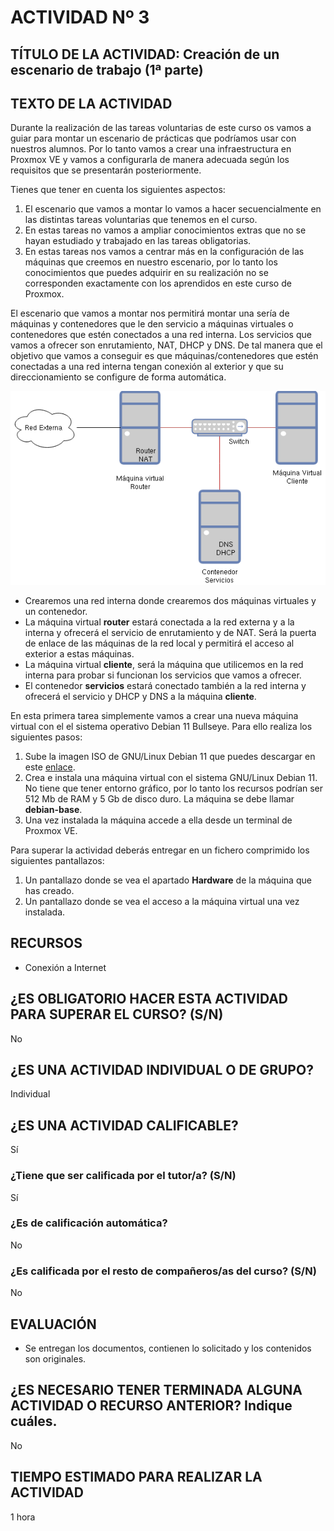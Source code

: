 # ACTIVIDAD Nº 3

## TÍTULO DE LA ACTIVIDAD: Creación de un escenario de trabajo (1ª parte)

## TEXTO DE LA ACTIVIDAD

Durante la realización de las tareas voluntarias de este curso os vamos a guiar para montar un escenario de prácticas que podríamos usar con nuestros alumnos. Por lo tanto vamos a crear una infraestructura en Proxmox VE y vamos a configurarla de manera adecuada según los requisitos que se presentarán posteriormente.

Tienes que tener en cuenta los siguientes aspectos:

1. El escenario que vamos a montar lo vamos a hacer secuencialmente en las distintas tareas voluntarias que tenemos en el curso.
2. En estas tareas no vamos a ampliar conocimientos extras que no se hayan estudiado y trabajado en las tareas obligatorias.
3. En estas tareas nos vamos a centrar más en la configuración de las máquinas que creemos en nuestro escenario, por lo tanto los conocimientos que puedes adquirir en su realización no se corresponden exactamente con los aprendidos en este curso de Proxmox.

El escenario que vamos a montar nos permitirá montar una sería de máquinas y contenedores que le den servicio a máquinas virtuales o contenedores que estén conectados a una red interna. Los servicios que vamos a ofrecer son enrutamiento, NAT, DHCP y DNS. De tal manera que el objetivo que vamos a conseguir es que máquinas/contenedores que estén conectadas a una red interna tengan conexión al exterior y que su direccionamiento se configure de forma automática.

![escenario](img/escenario_tareas_voluntarias.drawio.png)

* Crearemos una red interna donde crearemos dos máquinas virtuales y un contenedor.
* La máquina virtual **router** estará conectada a la red externa y a la interna y ofrecerá el servicio de enrutamiento y de NAT. Será la puerta de enlace de las máquinas de la red local y permitirá el acceso al exterior a estas máquinas.
* La máquina virtual **cliente**, será la máquina que utilicemos en la red interna para probar si funcionan los servicios que vamos a ofrecer.
* El contenedor **servicios** estará conectado también a la red interna y ofrecerá el servicio y DHCP y DNS a la máquina **cliente**.

En esta primera tarea simplemente vamos a crear una nueva máquina virtual con el el sistema operativo Debian 11 Bullseye. Para ello realiza los siguientes pasos:

1. Sube la imagen ISO de GNU/Linux Debian 11 que puedes descargar en este [enlace](https://cdimage.debian.org/debian-cd/current/amd64/iso-cd/debian-11.2.0-amd64-netinst.iso).
2. Crea e instala una máquina virtual con el sistema GNU/Linux Debian 11. No tiene que tener entorno gráfico, por lo tanto los recursos podrían ser 512 Mb de RAM y 5 Gb de disco duro. La máquina se debe llamar **debian-base**.
3. Una vez instalada la máquina accede a ella desde un terminal de Proxmox VE.

Para superar la actividad deberás entregar en un fichero comprimido los siguientes pantallazos:

1. Un pantallazo donde se vea el apartado **Hardware** de la máquina que has creado.
2. Un pantallazo donde se vea el acceso a la máquina virtual una vez instalada.

## RECURSOS

* Conexión a Internet

## ¿ES OBLIGATORIO HACER ESTA ACTIVIDAD PARA SUPERAR EL CURSO? (S/N)

No

## ¿ES UNA ACTIVIDAD INDIVIDUAL O DE GRUPO?

Individual

## ¿ES UNA ACTIVIDAD CALIFICABLE?

Sí

### ¿Tiene que ser calificada por el tutor/a? (S/N)

Sí

### ¿Es de calificación automática?

No

### ¿Es calificada por el resto de compañeros/as del curso? (S/N)

No

## EVALUACIÓN

* Se entregan los documentos, contienen lo solicitado y los contenidos son originales.

## ¿ES NECESARIO TENER TERMINADA ALGUNA ACTIVIDAD O RECURSO ANTERIOR? Indique cuáles.

No

## TIEMPO ESTIMADO PARA REALIZAR LA ACTIVIDAD

1 hora